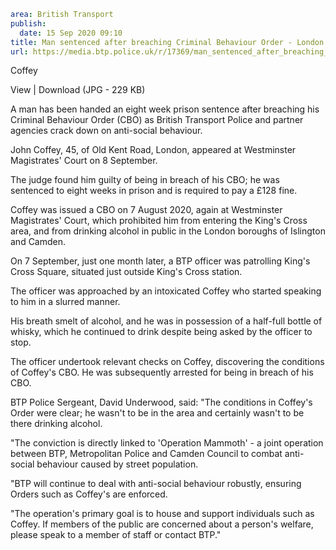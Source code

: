 ```yaml
area: British Transport
publish:
  date: 15 Sep 2020 09:10
title: Man sentenced after breaching Criminal Behaviour Order - London
url: https://media.btp.police.uk/r/17369/man_sentenced_after_breaching_criminal_behaviour_
```

Coffey

View | Download (JPG - 229 KB)

A man has been handed an eight week prison sentence after breaching his Criminal Behaviour Order (CBO) as British Transport Police and partner agencies crack down on anti-social behaviour.

John Coffey, 45, of Old Kent Road, London, appeared at Westminster Magistrates' Court on 8 September.

The judge found him guilty of being in breach of his CBO; he was sentenced to eight weeks in prison and is required to pay a £128 fine.

Coffey was issued a CBO on 7 August 2020, again at Westminster Magistrates' Court, which prohibited him from entering the King's Cross area, and from drinking alcohol in public in the London boroughs of Islington and Camden.

On 7 September, just one month later, a BTP officer was patrolling King's Cross Square, situated just outside King's Cross station.

The officer was approached by an intoxicated Coffey who started speaking to him in a slurred manner.

His breath smelt of alcohol, and he was in possession of a half-full bottle of whisky, which he continued to drink despite being asked by the officer to stop.

The officer undertook relevant checks on Coffey, discovering the conditions of Coffey's CBO. He was subsequently arrested for being in breach of his CBO.

BTP Police Sergeant, David Underwood, said: "The conditions in Coffey's Order were clear; he wasn't to be in the area and certainly wasn't to be there drinking alcohol.

"The conviction is directly linked to 'Operation Mammoth' - a joint operation between BTP, Metropolitan Police and Camden Council to combat anti-social behaviour caused by street population.

"BTP will continue to deal with anti-social behaviour robustly, ensuring Orders such as Coffey's are enforced.

"The operation's primary goal is to house and support individuals such as Coffey. If members of the public are concerned about a person's welfare, please speak to a member of staff or contact BTP."
